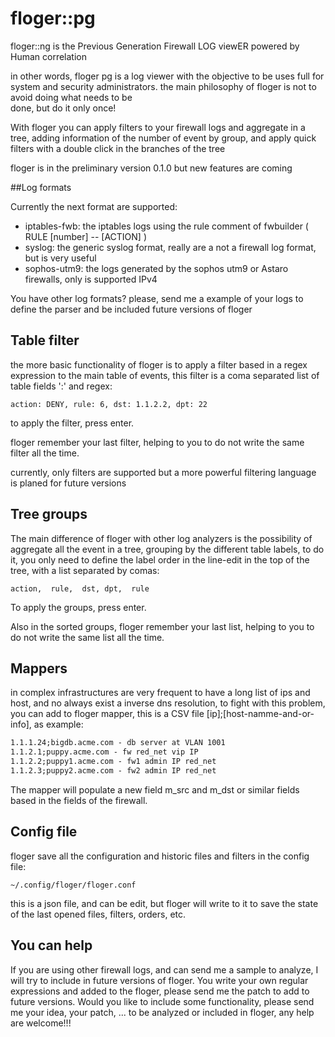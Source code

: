 
# floger::pg

floger::ng is the Previous Generation Firewall LOG viewER powered by Human correlation

in other words, floger pg is a log viewer with the objective to be uses
full for system and security administrators.
the  main philosophy of floger is not to avoid doing what needs to be  
done, but do it only once!

With floger you can apply filters to your firewall logs and aggregate in a
tree, adding information of the number of event by group, and apply
quick filters with a double click in the branches of the tree

floger is in the preliminary version 0.1.0 but new features are coming


##Log formats

Currently the next format are supported:
 - iptables-fwb: the iptables logs using the rule comment of fwbuilder ( RULE [number] -- [ACTION] )
 - syslog: the generic syslog format, really are a not a firewall log format, but is very useful
 - sophos-utm9: the logs generated by the sophos utm9 or Astaro firewalls, only is supported IPv4
  
You have other log formats? 
please, send me a example of your logs to define the parser  and be included future versions of floger

## Table filter

the more basic functionality of floger is to apply a filter based in
a regex expression to the main table of events, this filter is a coma separated
list of table fields ':' and regex:

``` action: DENY, rule: 6, dst: 1.1.2.2, dpt: 22 ```

to apply the filter, press enter.

floger remember your last filter, helping to you to do not write the same filter all the time.

currently, only <and> filters are supported but a more powerful filtering language is planed for future versions
  
## Tree groups

The main difference of floger with other log analyzers is the possibility 
of aggregate all the event in a tree, grouping by the different table labels,
to do it, you only need to define the label order in the line-edit in the top
of the tree, with a list separated by comas:

``` action,  rule,  dst, dpt,  rule ```

To apply the groups, press enter.

Also in the sorted groups, floger remember your last list, helping to you to do not write the same list all the time.

## Mappers

in complex infrastructures are very frequent to have a long list of ips and host, and no always exist a inverse dns resolution, 
to fight with this problem, you can add to floger mapper, this is a CSV file [ip];[host-namme-and-or-info], as example:
  
  ``` 1.1.1.1 ;www.acme.com - dmz server at VLAN 1001
  1.1.1.24;bigdb.acme.com - db server at VLAN 1001
  1.1.2.1;puppy.acme.com - fw red_net vip IP
  1.1.2.2;puppy1.acme.com - fw1 admin IP red_net
  1.1.2.3;puppy2.acme.com - fw2 admin IP red_net 
  ```
  
The mapper will populate a new field m_src and m_dst or similar fields based in the fields of the firewall.

## Config file

floger save all the configuration and historic files and filters in the config file:

``` ~/.config/floger/floger.conf ```

this is a json file, and can be edit, but floger will write to it to save the state of the last opened files, filters, orders, etc.



## You can help 

If you are using other firewall logs, and can send me a sample to analyze, I will try to include in future versions of floger.
You write your own regular expressions and added to the floger, please send me the patch to add to future versions.
Would you like to include some functionality, please send me your idea, your patch, ... to be analyzed or included in floger, 
any help are welcome!!! 




